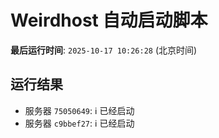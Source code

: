 # Weirdhost 自动启动脚本

**最后运行时间**: `2025-10-17 10:26:28` (北京时间)

## 运行结果

- 服务器 `75050649`: ℹ️ 已经启动
- 服务器 `c9bbef27`: ℹ️ 已经启动
